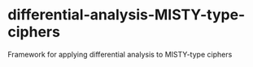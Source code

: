 # differential-analysis-MISTY-type-ciphers
Framework for applying differential analysis to MISTY-type ciphers
